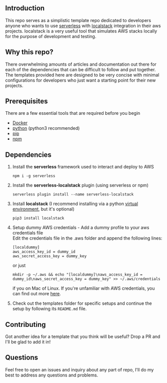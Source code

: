 ## Introduction
This repo serves as a simplistic template repo dedicated to developers anyone who wants to use [serverless](https://www.serverless.com/) with [localstack](https://github.com/localstack/localstack) integration in their aws projects. localstack is a very useful tool that simulates AWS stacks locally for the purpose of development and testing.

## Why this repo?
There overwhelming amounts of articles and documentation out there for each of the dependencies that can be difficult to follow and put together. The templates provided here are designed to be very concise with minimal configurations for developers who just want a starting point for their new projects.

## Prerequisites
There are a few essential tools that are required before you begin
- [Docker](https://www.docker.com/)
- [python](https://www.python.org/) (python3 recommended)
- [pip](https://pypi.org/project/pip/)
- [npm](https://www.npmjs.com/)

## Dependencies
1. Install the **serverless** framework used to interact and deploy to AWS

    `npm i -g serverless`

2. Install the **serverless-localstack** plugin (using serverless or npm)

    `serverless plugin install --name serverless-localstack` 

3. Install **localstack** (I recommend installing via a python [virtual environment](https://docs.python.org/3/tutorial/venv.html), but it's optional)

    `pip3 install localstack`

4. Setup dummy AWS credentials - Add a dummy profile to your aws credentials file    
    Edit the credentials file in the .aws folder and append the following lines:

    ```
    [localdummy]
    aws_access_key_id = dummy_id
    aws_secret_access_key = dummy_key
    ```
    or just

    `mkdir -p ~/.aws && echo "[localdummy]\naws_access_key_id = dummy_id\naws_secret_access_key = dummy_key" >> ~/.aws/credentials`
    
    if you on Mac of Linux. If you're unfamiliar with AWS credentials, you can find out more [here](https://docs.aws.amazon.com/sdk-for-java/v1/developer-guide/setup-credentials.html).

5. Check out the templates folder for specific setups and continue the setup by following its `README.md` file.


## Contributing
Got another idea for a template that you think will be useful? Drop a PR and I'll be glad to add it in!

## Questions
Feel free to open an issues and inquiry about any part of repo, I'll do my best to address any questions and problems.
